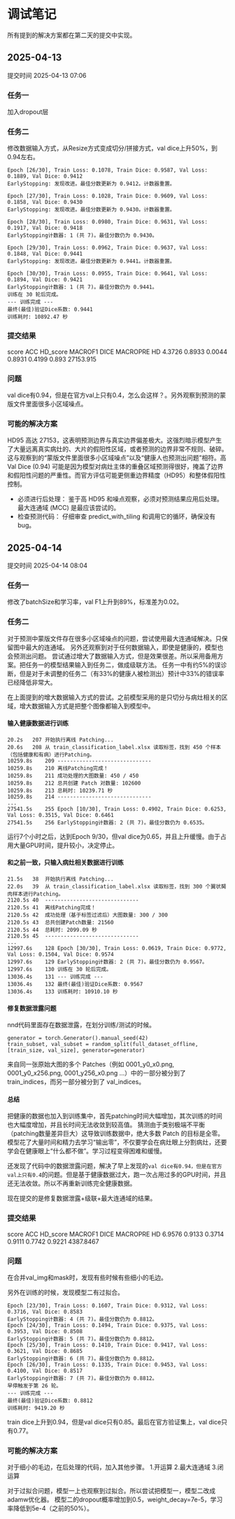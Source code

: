# 调试笔记

所有提到的解决方案都在第二天的提交中实现。

## 2025-04-13
提交时间 2025-04-13 07:06

### 任务一

加入dropout层

### 任务二

修改数据输入方式，从Resize方式变成切分/拼接方式，val dice上升50%，到0.94左右。

```
Epoch [26/30], Train Loss: 0.1078, Train Dice: 0.9587, Val Loss: 0.1889, Val Dice: 0.9412
EarlyStopping: 发现改进。最佳分数更新为 0.9412。计数器重置。

Epoch [27/30], Train Loss: 0.1028, Train Dice: 0.9609, Val Loss: 0.1858, Val Dice: 0.9430
EarlyStopping: 发现改进。最佳分数更新为 0.9430。计数器重置。

Epoch [28/30], Train Loss: 0.0980, Train Dice: 0.9631, Val Loss: 0.1917, Val Dice: 0.9418
EarlyStopping计数器: 1 (共 7)。最佳分数仍为 0.9430。

Epoch [29/30], Train Loss: 0.0962, Train Dice: 0.9637, Val Loss: 0.1848, Val Dice: 0.9441
EarlyStopping: 发现改进。最佳分数更新为 0.9441。计数器重置。

Epoch [30/30], Train Loss: 0.0955, Train Dice: 0.9641, Val Loss: 0.1894, Val Dice: 0.9421
EarlyStopping计数器: 1 (共 7)。最佳分数仍为 0.9441。
训练在 30 轮后完成。
--- 训练完成 ---
最终(最佳)验证Dice系数: 0.9441
训练耗时: 10892.47 秒
```

### 提交结果

score	ACC	    HD_score	MACROF1	DICE	MACROPRE	HD
4.3726	0.8933	0.0044	    0.8931	0.4199	0.893	    27153.915

### 问题

val dice有0.94，但是在官方val上只有0.4，怎么会这样？。另外观察到预测的蒙版文件里面很多小区域噪点。

### 可能的解决方案

HD95 高达 27153，这表明预测边界与真实边界偏差极大。这强烈暗示模型产生了大量远离真实病灶的、大片的假阳性区域，或者预测的边界非常不规则、破碎。这与观察到的“蒙版文件里面很多小区域噪点”以及“健康人也预测出问题”相符。高 Val Dice (0.94) 可能是因为模型对病灶主体的重叠区域预测得很好，掩盖了边界和假阳性问题的严重性。而官方评估可能更侧重边界精度（HD95）和整体假阳性控制。

 - 必须进行后处理： 鉴于高 HD95 和噪点观察，必须对预测结果应用后处理。最大连通域 (MCC) 是最应该尝试的。
 - 检查预测代码： 仔细审查 predict_with_tiling 和调用它的循环，确保没有 bug。

## 2025-04-14
提交时间 2025-04-14 08:04

### 任务一

修改了batchSize和学习率，val F1上升到89%，标准差为0.02。

### 任务二

对于预测中蒙版文件存在很多小区域噪点的问题，尝试使用最大连通域解决。只保留图中最大的连通域。
另外还观察到对于任何数据输入，即使是健康的，模型也会预测出问题。
尝试通过增大了数据输入方式，但是效果很差。所以采用备用方案。把任务一的模型结果输入到任务二，做成级联方法。
任务一中有约5%的误诊断，但是对于未调整的任务二（有33%的健康人被检测出）预计中33%的错误率已经降低非常大。

在上面提到的增大数据输入方式的尝试。之前模型采用的是只切分与病灶相关的区域，增大数据输入方式是把整个图像都输入到模型中。

#### 输入健康数据进行训练

```
20.2s	207	开始执行离线 Patching...
20.6s	208	从 train_classification_label.xlsx 读取标签，找到 450 个样本（包括健康和有病）进行Patching。
10259.8s	209	------------------------------
10259.8s	210	离线Patching完成！
10259.8s	211	成功处理的大图数量: 450 / 450
10259.8s	212	总共创建 Patch 对数量: 102600
10259.8s	213	总耗时: 10239.71 秒
10259.8s	214	------------------------------
...
27541.5s	255	Epoch [10/30], Train Loss: 0.4902, Train Dice: 0.6253, Val Loss: 0.3515, Val Dice: 0.6461
27541.5s	256	EarlyStopping计数器: 2 (共 7)。最佳分数仍为 0.6535。
```
运行7个小时之后，达到Epoch 9/30，但val dice为0.65，并且上升缓慢。由于占用大量GPU时间，提升较小，决定停止。

#### 和之前一致，只输入病灶相关数据进行训练

```
21.5s	38	开始执行离线 Patching...
22.0s	39	从 train_classification_label.xlsx 读取标签，找到 300 个翼状胬肉样本进行Patching。
2120.5s	40	------------------------------
2120.5s	41	离线Patching完成！
2120.5s	42	成功处理（基于标签过滤后）大图数量: 300 / 300
2120.5s	43	总共创建Patch数量: 21560
2120.5s	44	总耗时: 2099.09 秒
2120.5s	45	------------------------------
...
12997.6s	128	Epoch [30/30], Train Loss: 0.0619, Train Dice: 0.9772, Val Loss: 0.1504, Val Dice: 0.9574
12997.6s	129	EarlyStopping计数器: 2 (共 7)。最佳分数仍为 0.9567。
12997.6s	130	训练在 30 轮后完成。
13036.4s	131	--- 训练完成 ---
13036.4s	132	最终(最佳)验证Dice系数: 0.9567
13036.4s	133	训练耗时: 10910.10 秒
```

#### 修复数据泄露问题

nnd代码里面存在数据泄露，在划分训练/测试的时候。
```
generator = torch.Generator().manual_seed(42)
train_subset, val_subset = random_split(full_dataset_offline, [train_size, val_size], generator=generator)
```
来自同一张原始大图的多个 Patches（例如 0001_y0_x0.png, 0001_y0_x256.png, 0001_y256_x0.png ...）中的一部分被分到了 train_indices，而另一部分被分到了 val_indices。

#### 总结

把健康的数据也加入到训练集中，首先patching时间大幅增加，其次训练的时间也大幅度增加，并且长时间无法收敛到较高值。
猜测由于类别极端不平衡（patching数量差异巨大）这导致训练数据中，绝大多数 Patch 的目标是全零。模型花了大量时间和精力去学习“输出零”，不仅要学会在病灶眼上分割病灶，还要学会在健康眼上“什么都不做”。学习过程变得困难和缓慢。

还发现了代码中的数据泄露问题，解决了早上发现的`val dice有0.94，但是在官方val上只有0.4`的问题。但是基于健康数据过大，跑一次占用过多的GPU时间，并且还无法收敛。所以不再重新训练完全健康数据。

现在提交的是修复数据泄露+级联+最大连通域的结果。

### 提交结果

score	ACC	    HD_score	MACROF1	DICE	MACROPRE	HD
6.9576	0.9133	0.3714	    0.9111	0.7742	0.9221	    4387.8467

### 问题

在合并val_img和mask时，发现有些时候有些细小的毛边。

另外在训练的时候，发现模型二有过拟合。
```
Epoch [23/30], Train Loss: 0.1607, Train Dice: 0.9312, Val Loss: 0.3716, Val Dice: 0.8583
EarlyStopping计数器: 4 (共 7)。最佳分数仍为 0.8812。
Epoch [24/30], Train Loss: 0.1494, Train Dice: 0.9375, Val Loss: 0.3953, Val Dice: 0.8508
EarlyStopping计数器: 5 (共 7)。最佳分数仍为 0.8812。
Epoch [25/30], Train Loss: 0.1410, Train Dice: 0.9417, Val Loss: 0.3621, Val Dice: 0.8685
EarlyStopping计数器: 6 (共 7)。最佳分数仍为 0.8812。
Epoch [26/30], Train Loss: 0.1335, Train Dice: 0.9453, Val Loss: 0.4100, Val Dice: 0.8517
EarlyStopping计数器: 7 (共 7)。最佳分数仍为 0.8812。
早停触发于第 26 轮。
--- 训练完成 ---
最终(最佳)验证Dice系数: 0.8812
训练耗时: 9419.20 秒
```
train dice上升到0.94，但是val dice只有0.85。最后在官方验证集上，val dice只有0.77。

### 可能的解决方案

对于细小的毛边，在后处理的代码，加入其他步骤。
1.开运算
2.最大连通域
3.闭运算

对于过拟合问题，模型一上也观察到过拟合。所以尝试把模型一，模型二改成adamw优化器。
模型二的dropout概率增加到0.5，weight_decay=7e-5，学习率降低到5e-4（之前的50%）。